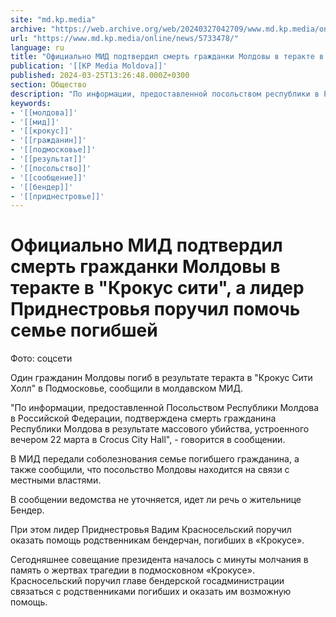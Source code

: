 ```yaml
---
site: "md.kp.media"
archive: "https://web.archive.org/web/20240327042709/www.md.kp.media/online/news/5733478/"
url: "https://www.md.kp.media/online/news/5733478/"
language: ru
title: "Официально МИД подтвердил смерть гражданки Молдовы в теракте в \"Крокус сити\", а лидер Приднестровья поручил помочь семье погибшей"
publication: '[[KP Media Moldova]]'
published: 2024-03-25T13:26:48.000Z+0300
section: Общество
description: "По информации, предоставленной посольством республики в России, подтверждена смерть гражданина Молдовы"
keywords:
- '[[молдова]]'
- '[[мид]]'
- '[[крокус]]'
- '[[гражданин]]'
- '[[подмосковье]]'
- '[[результат]]'
- '[[посольство]]'
- '[[сообщение]]'
- '[[бендер]]'
- '[[приднестровье]]'
---
```


# Официально МИД подтвердил смерть гражданки Молдовы в теракте в "Крокус сити", а лидер Приднестровья поручил помочь семье погибшей

Фото: соцсети

Один гражданин Молдовы погиб в результате теракта в "Крокус Сити Холл" в Подмосковье, сообщили в молдавском МИД.

"По информации, предоставленной Посольством Республики Молдова в Российской Федерации, подтверждена смерть гражданина Республики Молдова в результате массового убийства, устроенного вечером 22 марта в Crocus City Hall", - говорится в сообщении.

В МИД передали соболезнования семье погибшего гражданина, а также сообщили, что посольство Молдовы находится на связи с местными властями.

В сообщении ведомства не уточняется, идет ли речь о жительнице Бендер.

При этом лидер Приднестровья Вадим Красносельский поручил оказать помощь родственникам бендерчан, погибших в «Крокусе».

Сегодняшнее совещание президента началось с минуты молчания в память о жертвах трагедии в подмосковном «Крокусе». Красносельский поручил главе бендерской госадминистрации связаться с родственниками погибших и оказать им возможную помощь.